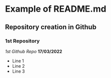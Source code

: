 # Example of README.md
## Repository creation in Github
### 1st Repository

*1st Github Repo*
**17/03/2022**

* Line 1
* Line 2
* Line 3

